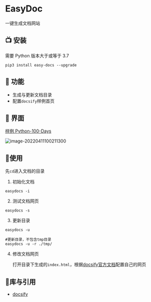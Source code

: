 # EasyDoc
一键生成文档网站

## 📺 安装 
需要 Python 版本大于或等于 3.7
```shell
pip3 install easy-docs --upgrade
```

## 🤖 功能

- 生成与更新文档目录
- 配置`docsify`样例首页

## 💽 界面
[样例 Python-100-Days](http://yaronzz.com/Python-100-Days/#/)

![image-20220411100211300](https://s2.loli.net/2022/04/11/Z2ODRxbTCB1MtPv.png)

## 🎄使用

先`cd`进入文档的目录

1. 初始化文档
```shell
easydocs -i 
```

2. 测试文档网页
```shell
easydocs -s
```

3. 更新目录
```shell
easydocs -u

#更新目录，不包含tmp目录
easydocs -u -r ./tmp/
```


4. 修改文档网页

    打开目录下生成的`index.html`，根据[docsify官方文档](https://docsify.js.org/#/zh-cn/configuration)配置自己的网页

## 🎨库与引用

- [docsify](https://github.com/docsifyjs/docsify/)
